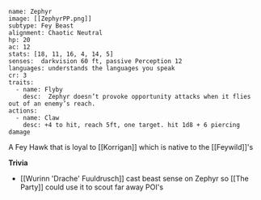 
```statblock
name: Zephyr
image: [[ZephyrPP.png]]
subtype: Fey Beast
alignment: Chaotic Neutral
hp: 20
ac: 12
stats: [18, 11, 16, 4, 14, 5]
senses:  darkvision 60 ft, passive Perception 12
languages: understands the languages you speak
cr: 3
traits:
  - name: Flyby
    desc:  Zephyr doesn’t provoke opportunity attacks when it flies out of an enemy’s reach.
actions:
  - name: Claw
    desc: +4 to hit, reach 5ft, one target. hit 1d8 + 6 piercing damage
```

A Fey Hawk that is loyal to [[Korrigan]] which is native to the [[Feywild]]'s

**Trivia**
- [[Wurinn 'Drache' Fuuldrusch]] cast beast sense on Zephyr so [[The Party]] could use it to scout far away POI's